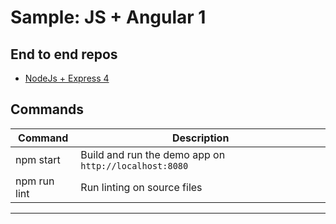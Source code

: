 Sample: JS + Angular 1
======

## End to end repos


- [NodeJs + Express 4](https://github.com/okta/samples-nodejs-express-4)


## Commands

| Command      | Description
| ------------ | -----------
| npm start    | Build and run the demo app on `http://localhost:8080`
| npm run lint | Run linting on source files

---

